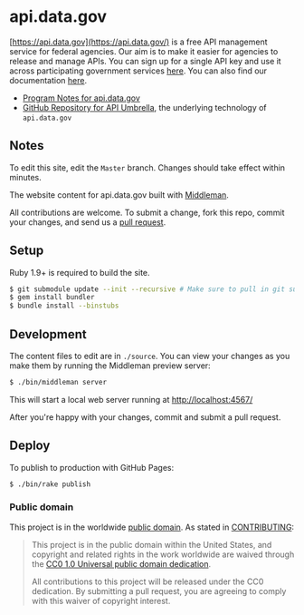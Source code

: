 # api.data.gov

[https://api.data.gov](https://api.data.gov/) is a free API management service for federal agencies. Our aim is to make it easier for agencies to release and manage APIs. You can sign up for a single API key and use it across participating government services [here](https://api.data.gov/signup/). You can also find our documentation [here](http://api.data.gov/docs/).



* [Program Notes for api.data.gov](https://github.com/18F/api.data.gov/wiki/Program-Notes)
* [GitHub Repository for API Umbrella](https://github.com/NREL/api-umbrella), the underlying technology of `api.data.gov`

## Notes 

To edit this site, edit the `Master` branch.  Changes should take effect within minutes.  

The website content for api.data.gov built with [Middleman](http://middlemanapp.com).

All contributions are welcome. To submit a change, fork this repo, commit your changes, and send us a [pull request](https://help.github.com/articles/using-pull-requests).

## Setup

Ruby 1.9+ is required to build the site.

```sh
$ git submodule update --init --recursive # Make sure to pull in git submodules
$ gem install bundler
$ bundle install --binstubs
```

## Development

The content files to edit are in `./source`. You can view your changes as you make them by running the Middleman preview server:

```sh
$ ./bin/middleman server
```

This will start a local web server running at [http://localhost:4567/](http://localhost:4567/)

After you're happy with your changes, commit and submit a pull request.

## Deploy

To publish to production with GitHub Pages:

```sh
$ ./bin/rake publish
```


### Public domain

This project is in the worldwide [public domain](LICENSE.md). As stated in [CONTRIBUTING](CONTRIBUTING.md):

> This project is in the public domain within the United States, and copyright and related rights in the work worldwide are waived through the [CC0 1.0 Universal public domain dedication](https://creativecommons.org/publicdomain/zero/1.0/).
>
> All contributions to this project will be released under the CC0 dedication. By submitting a pull request, you are agreeing to comply with this waiver of copyright interest.
